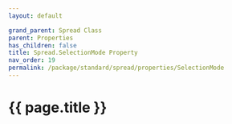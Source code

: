 ```yaml
---
layout: default

grand_parent: Spread Class
parent: Properties
has_children: false
title: Spread.SelectionMode Property
nav_order: 19
permalink: /package/standard/spread/properties/SelectionMode
---
```

# {{ page.title }}
